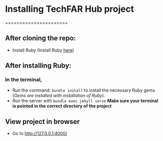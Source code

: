 # Installing TechFAR Hub project
======================

## After cloning the repo:
 - Install Ruby (Install Ruby [here](https://www.ruby-lang.org/en/documentation/installation/))
## After installing Ruby:
### In the terminal,
 - Run the command: `bundle install` to install the necessary Ruby gems (*Gems are installed with installation of Ruby*).
 - Run the server with `bundle exec jekyll serve`
 **Make sure your terminal is pointed in the correct directory of the project**
## View project in browser
 - Go to http://127.0.0.1:4000/

